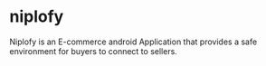 # niplofy
Niplofy is an E-commerce android Application that provides a safe environment for buyers to connect to sellers.
